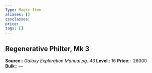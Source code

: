 ```yaml
---
Type: Magic Item
aliases: []
cssclasses:
price: 
tags: []
---
```


## Regenerative Philter, Mk 3

**Source**:: _Galaxy Exploration Manual pg. 43_
**Level**:: 16
**Price**::  26000 
**Bulk**:: —
